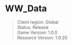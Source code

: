 # WW_Data

> Client region: Global</br>
> Status: Release</br>
> Game Version: 1.0.0</br>
> Resource Version: 1.0.20</br>
